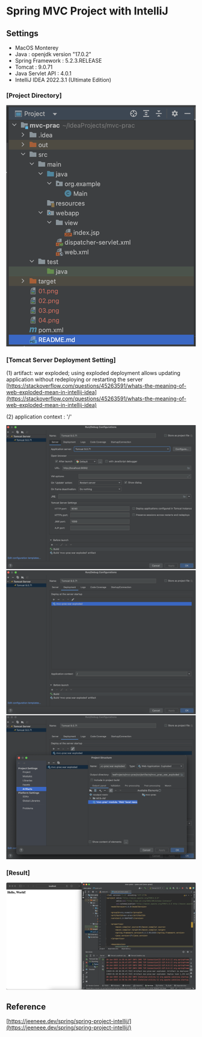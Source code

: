 # Spring MVC Project with IntelliJ

## Settings
* MacOS Monterey
* Java : openjdk version "17.0.2"
* Spring Framework : 5.2.3.RELEASE
* Tomcat : 9.0.71
* Java Servlet API : 4.0.1
* IntelliJ IDEA 2022.3.1 (Ultimate Edition)


### [Project Directory]

<img src=https://github.com/heewonyang25/mvc-prac/blob/master/00.png>

### [Tomcat Server Deployment Setting]

(1) artifact: war exploded; using exploded deployment allows updating application without redeploying or restarting the server
[https://stackoverflow.com/questions/45263591/whats-the-meaning-of-web-exploded-mean-in-intellij-idea](https://stackoverflow.com/questions/45263591/whats-the-meaning-of-web-exploded-mean-in-intellij-idea)

(2) application context : '/'

<img src=https://github.com/heewonyang25/mvc-prac/blob/master/01.png>
<img src=https://github.com/heewonyang25/mvc-prac/blob/master/02.png>
<img src=https://github.com/heewonyang25/mvc-prac/blob/master/03.png>

### [Result]

<img src=https://github.com/heewonyang25/mvc-prac/blob/master/04.png>

## Reference
[https://jeeneee.dev/spring/spring-project-intellij/](https://jeeneee.dev/spring/spring-project-intellij/)